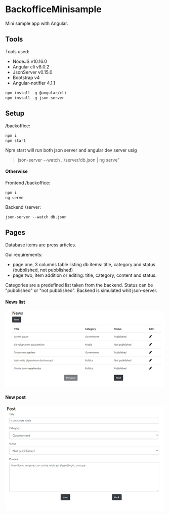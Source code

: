 # BackofficeMinisample
Mini sample app with Angular.

## Tools
Tools used:
* NodeJS v10.16.0
* Angular cli v8.0.2
* JsonServer v0.15.0
* Bootstrap v4
* Angular-notifier 4.1.1

```
npm install -g @angular/cli
npm install -g json-server
```

## Setup
/backoffice:
```
npm i
npm start
```

Npm start will run both json server and angular dev server usig 
> json-server --watch ../server/db.json  | ng serve"

#### Otherwise
Frontend /backoffice:
```
npm i
ng serve
```

Backend /server:
```
json-server --watch db.json
```

## Pages
Database items are press articles.

Gui requirements:
* page one, 3 columns table listing db items: title, category and status (bubblished, not pubblished)
* page two, item addition or editing: title, category, content and status.

Categories are a predefined list taken from the backend.
Status can be "pubblished" or "not pubblished".
Backend is simulated whit json-server.

#### News list
![list.jpg](list.jpg)
#### New post
![edit.jpg](edit.jpg)
